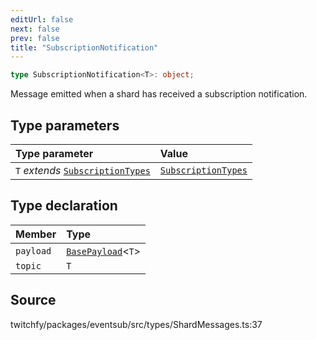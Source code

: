 ```yaml
---
editUrl: false
next: false
prev: false
title: "SubscriptionNotification"
---
```


```ts
type SubscriptionNotification<T>: object;
```

Message emitted when a shard has received a subscription notification.

## Type parameters

| Type parameter | Value |
| :------ | :------ |
| `T` *extends* [`SubscriptionTypes`](/api/eventsub/enumerations/subscriptiontypes/) | [`SubscriptionTypes`](/api/eventsub/enumerations/subscriptiontypes/) |

## Type declaration

| Member | Type |
| :------ | :------ |
| `payload` | [`BasePayload`](/api/eventsub/interfaces/basepayload/)\<`T`\> |
| `topic` | `T` |

## Source

twitchfy/packages/eventsub/src/types/ShardMessages.ts:37
